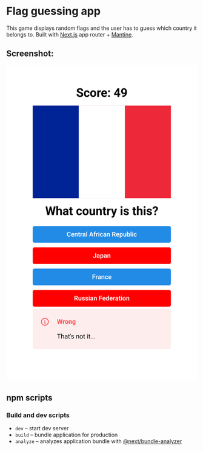 # Flag guessing app
This game displays random flags and the user has to guess which country it belongs to.
Built with [Next.js](https://nextjs.org/) app router + [Mantine](https://mantine.dev/).


## Screenshot:
![Screenshot](https://raw.githubusercontent.com/leandrorsant/flag_guessing_app/master/app/components/screenshots/Screenshot_20231015-100943-037.png)

## npm scripts

### Build and dev scripts

- `dev` – start dev server
- `build` – bundle application for production
- `analyze` – analyzes application bundle with [@next/bundle-analyzer](https://www.npmjs.com/package/@next/bundle-analyzer)
